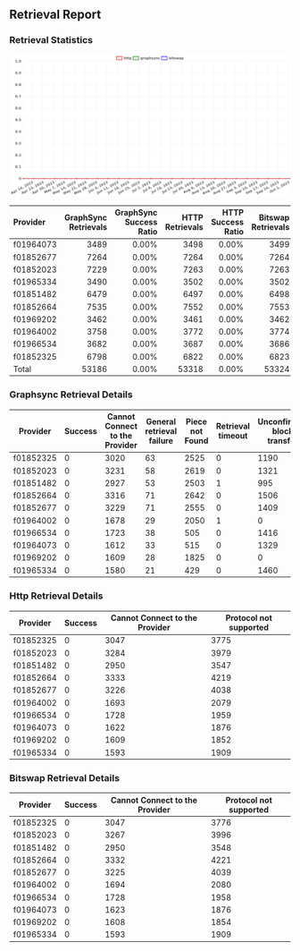## Retrieval Report
### Retrieval Statistics
<img src="https://raw.githubusercontent.com/data-preservation-programs/filplus-checker-assets/main/filecoin-project/filecoin-plus-large-datasets/issues/947/1696474944162.png"/>

| Provider  | GraphSync Retrievals | GraphSync Success Ratio | HTTP Retrievals | HTTP Success Ratio | Bitswap Retrievals | Bitswap Success Ratio |
| :-------- | -------------------: | ----------------------: | --------------: | -----------------: | -----------------: | --------------------: |
| f01964073 |                 3489 |                   0.00% |            3498 |              0.00% |               3499 |                 0.00% |
| f01852677 |                 7264 |                   0.00% |            7264 |              0.00% |               7264 |                 0.00% |
| f01852023 |                 7229 |                   0.00% |            7263 |              0.00% |               7263 |                 0.00% |
| f01965334 |                 3490 |                   0.00% |            3502 |              0.00% |               3502 |                 0.00% |
| f01851482 |                 6479 |                   0.00% |            6497 |              0.00% |               6498 |                 0.00% |
| f01852664 |                 7535 |                   0.00% |            7552 |              0.00% |               7553 |                 0.00% |
| f01969202 |                 3462 |                   0.00% |            3461 |              0.00% |               3462 |                 0.00% |
| f01964002 |                 3758 |                   0.00% |            3772 |              0.00% |               3774 |                 0.00% |
| f01966534 |                 3682 |                   0.00% |            3687 |              0.00% |               3686 |                 0.00% |
| f01852325 |                 6798 |                   0.00% |            6822 |              0.00% |               6823 |                 0.00% |
| Total     |                53186 |                   0.00% |           53318 |              0.00% |              53324 |                 0.00% |

### Graphsync Retrieval Details
| Provider  | Success | Cannot Connect to the Provider | General retrieval failure | Piece not Found | Retrieval timeout | Unconfirmed block transfer |
| --------- | ------- | ------------------------------ | ------------------------- | --------------- | ----------------- | -------------------------- |
| f01852325 | 0       | 3020                           | 63                        | 2525            | 0                 | 1190                       |
| f01852023 | 0       | 3231                           | 58                        | 2619            | 0                 | 1321                       |
| f01851482 | 0       | 2927                           | 53                        | 2503            | 1                 | 995                        |
| f01852664 | 0       | 3316                           | 71                        | 2642            | 0                 | 1506                       |
| f01852677 | 0       | 3229                           | 71                        | 2555            | 0                 | 1409                       |
| f01964002 | 0       | 1678                           | 29                        | 2050            | 1                 | 0                          |
| f01966534 | 0       | 1723                           | 38                        | 505             | 0                 | 1416                       |
| f01964073 | 0       | 1612                           | 33                        | 515             | 0                 | 1329                       |
| f01969202 | 0       | 1609                           | 28                        | 1825            | 0                 | 0                          |
| f01965334 | 0       | 1580                           | 21                        | 429             | 0                 | 1460                       |

### Http Retrieval Details
| Provider  | Success | Cannot Connect to the Provider | Protocol not supported |
| --------- | ------- | ------------------------------ | ---------------------- |
| f01852325 | 0       | 3047                           | 3775                   |
| f01852023 | 0       | 3284                           | 3979                   |
| f01851482 | 0       | 2950                           | 3547                   |
| f01852664 | 0       | 3333                           | 4219                   |
| f01852677 | 0       | 3226                           | 4038                   |
| f01964002 | 0       | 1693                           | 2079                   |
| f01966534 | 0       | 1728                           | 1959                   |
| f01964073 | 0       | 1622                           | 1876                   |
| f01969202 | 0       | 1609                           | 1852                   |
| f01965334 | 0       | 1593                           | 1909                   |

### Bitswap Retrieval Details
| Provider  | Success | Cannot Connect to the Provider | Protocol not supported |
| --------- | ------- | ------------------------------ | ---------------------- |
| f01852325 | 0       | 3047                           | 3776                   |
| f01852023 | 0       | 3267                           | 3996                   |
| f01851482 | 0       | 2950                           | 3548                   |
| f01852664 | 0       | 3332                           | 4221                   |
| f01852677 | 0       | 3225                           | 4039                   |
| f01964002 | 0       | 1694                           | 2080                   |
| f01966534 | 0       | 1728                           | 1958                   |
| f01964073 | 0       | 1623                           | 1876                   |
| f01969202 | 0       | 1608                           | 1854                   |
| f01965334 | 0       | 1593                           | 1909                   |
